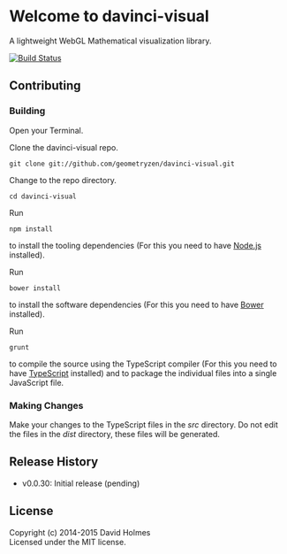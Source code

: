 # Welcome to davinci-visual

A lightweight WebGL Mathematical visualization library.

[![Build Status](https://travis-ci.org/geometryzen/davinci-visual.png)](https://travis-ci.org/geometryzen/davinci-visual)

## Contributing

### Building

Open your Terminal.

Clone the davinci-visual repo.
```
git clone git://github.com/geometryzen/davinci-visual.git
```

Change to the repo directory.
```
cd davinci-visual
```

Run
```
npm install
```
to install the tooling dependencies (For this you need to have [Node.js](http://nodejs.org) installed).

Run
```
bower install
```
to install the software dependencies (For this you need to have [Bower](http://bower.io) installed).

Run
```
grunt
```
to compile the source using the TypeScript compiler (For this you need to have [TypeScript](http://www.typescriptlang.org) installed) and to package the individual files into a single JavaScript file.

### Making Changes

Make your changes to the TypeScript files in the _src_ directory. Do not edit the files in the _dist_ directory, these files will be generated.

## Release History
* v0.0.30: Initial release (pending)

## License
Copyright (c) 2014-2015 David Holmes  
Licensed under the MIT license.

